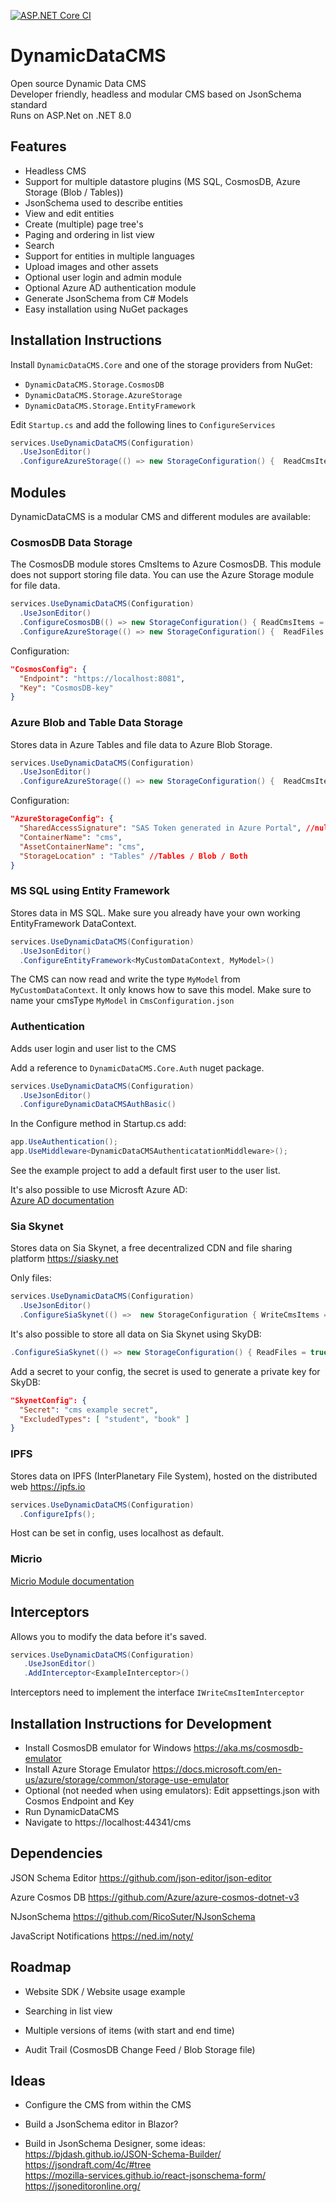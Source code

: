 [![ASP.NET Core CI](https://github.com/michielpost/DynamicDataCMS/actions/workflows/aspnetcore.yml/badge.svg)](https://github.com/michielpost/DynamicDataCMS/actions/workflows/aspnetcore.yml)
# DynamicDataCMS
Open source Dynamic Data CMS  
Developer friendly, headless and modular CMS based on JsonSchema standard  
Runs on ASP.Net on .NET 8.0

## Features
- Headless CMS
- Support for multiple datastore plugins (MS SQL, CosmosDB, Azure Storage (Blob / Tables))
- JsonSchema used to describe entities
- View and edit entities
- Create (multiple) page tree's
- Paging and ordering in list view
- Search
- Support for entities in multiple languages
- Upload images and other assets
- Optional user login and admin module
- Optional Azure AD authentication module
- Generate JsonSchema from C# Models
- Easy installation using NuGet packages

## Installation Instructions
Install `DynamicDataCMS.Core` and one of the storage providers from NuGet:
- `DynamicDataCMS.Storage.CosmosDB`
- `DynamicDataCMS.Storage.AzureStorage` 
- `DynamicDataCMS.Storage.EntityFramework`

Edit `Startup.cs` and add the following lines to `ConfigureServices`   

```cs
services.UseDynamicDataCMS(Configuration)
  .UseJsonEditor()
  .ConfigureAzureStorage(() => new StorageConfiguration() {  ReadCmsItems = true, ReadFiles = true });
```
## Modules
DynamicDataCMS is a modular CMS and different modules are available:

### CosmosDB Data Storage
The CosmosDB module stores CmsItems to Azure CosmosDB. This module does not support storing file data. You can use the Azure Storage module for file data.
```cs
services.UseDynamicDataCMS(Configuration)
  .UseJsonEditor()
  .ConfigureCosmosDB(() => new StorageConfiguration() { ReadCmsItems = true })
  .ConfigureAzureStorage(() => new StorageConfiguration() {  ReadFiles = true }); //Optional if you need file storage.
```

Configuration:
```json
"CosmosConfig": {
  "Endpoint": "https://localhost:8081",
  "Key": "CosmosDB-key"
}
```

### Azure Blob and Table Data Storage
Stores data in Azure Tables and file data to Azure Blob Storage.

```cs
services.UseDynamicDataCMS(Configuration)
  .UseJsonEditor()
  .ConfigureAzureStorage(() => new StorageConfiguration() {  ReadCmsItems = true, ReadFiles = true });
```

Configuration:
```json
"AzureStorageConfig": {
  "SharedAccessSignature": "SAS Token generated in Azure Portal", //null to use development storage
  "ContainerName": "cms",
  "AssetContainerName": "cms",
  "StorageLocation" : "Tables" //Tables / Blob / Both
}
```

### MS SQL using Entity Framework
Stores data in MS SQL. Make sure you already have your own working EntityFramework DataContext.

```cs
services.UseDynamicDataCMS(Configuration)
  .UseJsonEditor()
  .ConfigureEntityFramework<MyCustomDataContext, MyModel>()
```

The CMS can now read and write the type `MyModel` from `MyCustomDataContext`. It only knows how to save this model. Make sure to name your cmsType `MyModel` in `CmsConfiguration.json`


### Authentication
Adds user login and user list to the CMS

Add a reference to `DynamicDataCMS.Core.Auth` nuget package.
```cs
services.UseDynamicDataCMS(Configuration)
  .UseJsonEditor()
  .ConfigureDynamicDataCMSAuthBasic()
```

In the Configure method in Startup.cs add:
```cs
app.UseAuthentication();
app.UseMiddleware<DynamicDataCMSAuthenticatationMiddleware>();
```

See the example project to add a default first user to the user list.

It's also possible to use Microsft Azure AD:  
[Azure AD documentation](src/DynamicDataCMS.Module.Auth.AzureAD)

### Sia Skynet
Stores data on Sia Skynet, a free decentralized CDN and file sharing platform
https://siasky.net

Only files:
```cs
services.UseDynamicDataCMS(Configuration)
  .UseJsonEditor()
  .ConfigureSiaSkynet(() =>  new StorageConfiguration { WriteCmsItems = false , ReadFiles = true})
```

It's also possible to store all data on Sia Skynet using SkyDB:
```cs
.ConfigureSiaSkynet(() => new StorageConfiguration() { ReadFiles = true, ReadCmsItems = true, WriteFiles = true, WriteCmsItems = true });
```

Add a secret to your config, the secret is used to generate a private key for SkyDB:
```json
"SkynetConfig": {
  "Secret": "cms example secret",
  "ExcludedTypes": [ "student", "book" ]
}
```

### IPFS
Stores data on IPFS (InterPlanetary File System), hosted on the distributed web
https://ipfs.io

```cs
services.UseDynamicDataCMS(Configuration)
  .ConfigureIpfs();
```
Host can be set in config, uses localhost as default.

### Micrio
[Micrio Module documentation](src/DynamicDataCMS.Module.Micrio)

## Interceptors
Allows you to modify the data before it's saved.
```cs
services.UseDynamicDataCMS(Configuration)
   .UseJsonEditor()
   .AddInterceptor<ExampleInterceptor>()
```

Interceptors need to implement the interface `IWriteCmsItemInterceptor`

## Installation Instructions for Development
- Install CosmosDB emulator for Windows https://aka.ms/cosmosdb-emulator
- Install Azure Storage Emulator https://docs.microsoft.com/en-us/azure/storage/common/storage-use-emulator
- Optional (not needed when using emulators): Edit appsettings.json with Cosmos Endpoint and Key
- Run DynamicDataCMS
- Navigate to https://localhost:44341/cms

## Dependencies
JSON Schema Editor
https://github.com/json-editor/json-editor

Azure Cosmos DB
https://github.com/Azure/azure-cosmos-dotnet-v3

NJsonSchema
https://github.com/RicoSuter/NJsonSchema

JavaScript Notifications
https://ned.im/noty/


## Roadmap
- Website SDK / Website usage example

- Searching in list view

- Multiple versions of items (with start and end time)

- Audit Trail (CosmosDB Change Feed / Blob Storage file)

## Ideas

- Configure the CMS from within the CMS

- Build a JsonSchema editor in Blazor?

- Build in JsonSchema Designer, some ideas:  
https://bjdash.github.io/JSON-Schema-Builder/  
https://jsondraft.com/4c/#tree  
https://mozilla-services.github.io/react-jsonschema-form/  
https://jsoneditoronline.org/  
